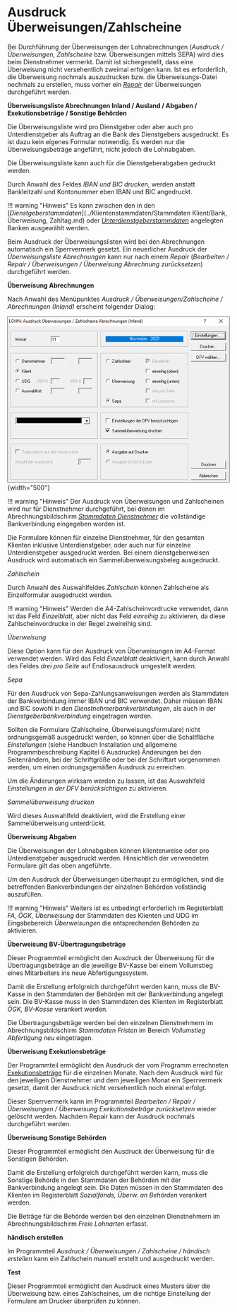 # Ausdruck Überweisungen/Zahlscheine

Bei Durchführung der Überweisungen der Lohnabrechnungen (*Ausdruck / Überweisungen, Zahlscheine* bzw. Überweisungen mittels SEPA) wird dies beim Dienstnehmer vermerkt. Damit ist sichergestellt, dass eine Überweisung nicht versehentlich zweimal erfolgen kann. Ist es erforderlich, die Überweisung nochmals auszudrucken bzw. die Überweisungs-Datei nochmals zu erstellen, muss vorher ein [*Repair*](../Repair.md) der Überweisungen durchgeführt werden.

**Überweisungsliste Abrechnungen Inland / Ausland / Abgaben / Exekutionsbeträge / Sonstige Behörden**

Die Überweisungsliste wird pro Dienstgeber oder aber auch pro Unterdienstgeber als Auftrag an die Bank des Dienstgebers ausgedruckt. Es ist dazu kein eigenes Formular notwendig. Es werden nur die Überweisungsbeträge angeführt, nicht jedoch die Lohnabgaben.

Die Überweisungsliste kann auch für die Dienstgeberabgaben gedruckt werden.

Durch Anwahl des Feldes *IBAN und BIC drucken*, werden anstatt Bankleitzahl und Kontonummer eben IBAN und BIC angedruckt.

!!! warning "Hinweis"
    Es kann zwischen den in den [*Dienstgeberstammdaten*](../Klientenstammdaten/Stammdaten Klient/Bank, Überweisung, Zahltag.md) oder [*Unter­dienstgeberstammdaten*](../Klientenstammdaten/Unterdienstgeber.md) angelegten Banken ausgewählt werden.

Beim Ausdruck der Überweisungslisten wird bei den Abrechnungen automatisch ein Sperrvermerk gesetzt. Ein neuerlicher Ausdruck der *Überweisungsliste Abrechnungen* kann nur nach einem *Repair* (*Bearbeiten / Repair / Überweisungen / Überweisung Abrechnung zurücksetzen*) durchgeführt werden.

**Überweisung Abrechnungen**

Nach Anwahl des Menüpunktes *Ausdruck / Überweisungen/Zahlscheine / Abrechnungen (Inland)* erscheint folgender Dialog:

![Image](<img/image225.png>){width="500"}

!!! warning "Hinweis"
    Der Ausdruck von Überweisungen und Zahlscheinen wird nur für Dienstnehmer durchgeführt, bei denen im Abrechnungsbildschirm [*Stammdaten Dienstnehmer*](../Abrechnungsbildschirme/Stammdaten%20Dienstnehmer.md) die vollständige Bankverbindung eingegeben worden ist.

Die Formulare können für einzelne Dienstnehmer, für den gesamten Klienten inklusive Unterdienstgeber, oder auch nur für einzelne Unterdienstgeber ausgedruckt werden. Bei einem dienstgeberweisen Ausdruck wird automatisch ein Sammelüberweisungsbeleg ausgedruckt.

*Zahlschein*

Durch Anwahl des Auswahlfeldes *Zahlschein* können Zahlscheine als Einzelformular ausgedruckt werden.

!!! warning "Hinweis"
    Werden die A4-Zahlscheinvordrucke verwendet, dann ist das Feld *Einzelblatt,* aber nicht das Feld *einreihig* zu aktivieren, da diese Zahlscheinvordrucke in der Regel zweireihig sind.

*Überweisung*

Diese Option kann für den Ausdruck von Überweisungen im A4-Format verwendet werden. Wird das Feld *Einzelblatt* deaktiviert, kann durch Anwahl des Feldes *drei pro Seite* auf Endlosausdruck umgestellt werden.

*Sepa*

Für den Ausdruck von Sepa-Zahlungsanweisungen werden als Stammdaten der Bankverbindung immer IBAN und BIC verwendet. Daher müssen IBAN und BIC sowohl in den *Dienstnehmerbankverbindungen*, als auch in der *Dienstgeberbankverbindung* eingetragen werden.

Sollten die Formulare (Zahlscheine, Überweisungsformulare) nicht ordnungsgemäß ausgedruckt werden, so können über die Schaltfläche *Einstellungen* (siehe Handbuch Installation und allgemeine Programmbeschreibung Kapitel 6 Ausdrucke) Änderungen bei den Seitenrändern, bei der Schriftgröße oder bei der Schriftart vorgenommen werden, um einen ordnungsgemäßen Ausdruck zu erreichen.

Um die Änderungen wirksam werden zu lassen, ist das Auswahlfeld *Einstellungen in der DFV berücksichtigen* zu aktivieren.

*Sammelüberweisung drucken*

Wird dieses Auswahlfeld deaktiviert, wird die Erstellung einer Sammelüberweisung unterdrückt.

**Überweisung Abgaben**

Die Überweisungen der Lohnabgaben können klientenweise oder pro Unterdienstgeber ausgedruckt werden. Hinsichtlich der verwendeten Formulare gilt das oben angeführte.

Um den Ausdruck der Überweisungen überhaupt zu ermöglichen, sind die betreffenden Bankverbindungen der einzelnen Behörden vollständig auszufüllen.

!!! warning "Hinweis"
    Weiters ist es unbedingt erforderlich im Registerblatt *FA, ÖGK, Überweisung* der Stammdaten des Klienten und UDG im Eingabebereich *Überweisungen* die entsprechenden Behörden zu aktivieren.

**Überweisung BV-Übertragungsbeträge**

Dieser Programmteil ermöglicht den Ausdruck der Überweisung für die Übertragungsbeträge an die jeweilige BV-Kasse bei einem Vollumstieg eines Mitarbeiters ins neue Abfertigungssystem.

Damit die Erstellung erfolgreich durchgeführt werden kann, muss die BV-Kasse in den Stammdaten der Behörden mit der Bankverbindung angelegt sein. Die BV-Kasse muss in den Stammdaten des Klienten im Registerblatt *ÖGK, BV-Kasse* verankert werden.

Die Übertragungsbeträge werden bei den einzelnen Dienstnehmern im Abrechnungsbildschirm *Stammdaten Fristen* im Bereich *Vollumstieg Abfertigung neu* eingetragen.

**Überweisung Exekutionsbeträge**

Der Programmteil ermöglicht den Ausdruck der vom Programm errechneten [Exekutionsbeträge](../Exekutionen/Exekutionsberechnung.md) für die einzelnen Monate. Nach dem Ausdruck wird für den jeweiligen Dienstnehmer und dem jeweiligen Monat ein Sperrvermerk gesetzt, damit der Ausdruck nicht versehentlich noch einmal erfolgt.

Dieser Sperrvermerk kann im Programmteil *Bearbeiten / Repair / Überweisungen / Überweisung Exekutionsbeträge zurücksetzen* wieder gelöscht werden. Nachdem Repair kann der Ausdruck nochmals durchgeführt werden.

**Überweisung Sonstige Behörden**

Dieser Programmteil ermöglicht den Ausdruck der Überweisung für die Sonstigen Behörden.

Damit die Erstellung erfolgreich durchgeführt werden kann, muss die Sonstige Behörde in den Stammdaten der Behörden mit der Bankverbindung angelegt sein. Die Daten müssen in den Stammdaten des Klienten im Registerblatt *Sozialfonds, Überw. an Behörden* verankert werden.

Die Beträge für die Behörde werden bei den einzelnen Dienstnehmern im Abrechnungsbildschirm *Freie Lohnarten* erfasst.

**händisch erstellen**

Im Programmteil *Ausdruck / Überweisungen / Zahlscheine / händisch erstellen* kann ein Zahlschein manuell erstellt und ausgedruckt werden.

**Test**

Dieser Programmteil ermöglicht den Ausdruck eines Musters über die Überweisung bzw. eines Zahlscheines, um die richtige Einstellung der Formulare am Drucker überprüfen zu können.